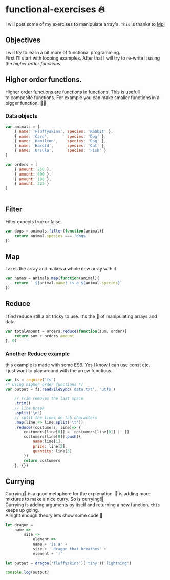 # functional-exercises :fire:
I will post some of my exercises to manipulate array's.
`This` is thanks to [Mpj](https://github.com/mpj)

## Objectives
I will try to learn a bit more of functional programming.  
First I'll start with looping examples. After that I will try to re-write it using the _higher order functions_

## Higher order functions.
Higher order functions are functions in functions. This is usefull  
to composite functions. For example you can make smaller functions in a bigger function.
:clap::clap:

### Data objects
```Javascript
var animals = [
    { name: 'Fluffyskins', species: 'Rabbit' },
    { name: 'Caro',        species: 'Dog' },
    { name: 'Hamilton',    species: 'Dog' },
    { name: 'Harold',      species: 'Cat' },
    { name: 'Ursula',      species: 'Fish' }
]

var orders = [
    { amount: 250 },
    { amount: 400 },
    { amount: 100 },
    { amount: 325 }
]
        
```

## Filter
Filter expects true or false.
```Javascript
var dogs = animals.filter(function(animal){
    return animal.species === 'dogs'
})

```

## Map
Takes the array and makes a whole new array with it.

```Javascript
var names = animals.map(function(animal){
    return ` ${animal.name} is a ${animal.species}`
})

```
## Reduce
I find reduce still a bit tricky to use.
It's the :crown: of manipulating arrays and data.

```Javascript
var totalAmount = orders.reduce(function(sum, order){
    return sum + orders.amount
}, 0)
```
### Another Reduce example
this example is made with some ES6. Yes I know I can use const etc.  
I just want to play around with the arrow functions.
```Javascript
var fs = require('fs')
/* Using higher order functions */
var output = fs.readFileSync('data.txt', 'utf8')

    // Trim removes the last space
    .trim()
    // line break
    .split('\n')
    // split the lines on tab characters
    .map(line => line.split('\t'))
    .reduce((costumers, line)=> {
        costumers[line[0]] =  costumers[line[0]] || []
        costumers[line[0]].push({
            name:line[1],
            price: line[2],
            quantity: line[3]
        })
        return costumers
    }, {})
```
## Currying
Currying:curry: is a good metaphore for the explenation.
:curry: is adding more mixtures to make a nice curry.
So is currying!:clap:  
Currying is adding arguments by itself and returning a new function. `this ` keeps up going.  
Allright enough theory lets show some code :eyes:

```Javascript 
let dragon =
    name =>
        size =>
            element =>
            name + 'is a' +
            size + ' dragon that breathes' +
            element + '!'
            
let output = dragon('fluffyskins')('tiny')('lightning')

console.log(output)
```
